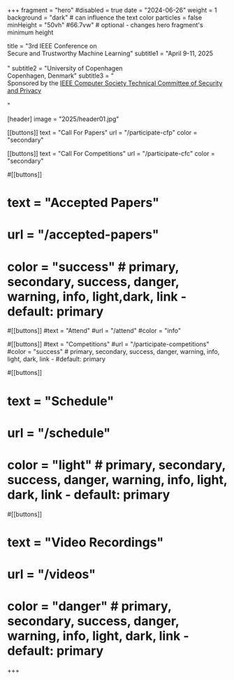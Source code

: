 +++
fragment = "hero"
#disabled = true
date = "2024-06-26"
weight = 1
background = "dark" # can influence the text color
particles = false
minHeight = "50vh" #66.7vw" # optional - changes hero fragment's minimum height

title = "3rd IEEE Conference on<br>Secure and Trustworthy Machine Learning"
subtitle1 = "April 9-11, 2025<br><br>"
subtitle2 = "University of Copenhagen<br>Copenhagen, Denmark"
subtitle3 = "<br>Sponsored by the [IEEE Computer Society Technical Committee of Security and Privacy](https://www.ieee-security.org/)<br><br>"

[header]
  image = "2025/header01.jpg"

[[buttons]]
text = "Call For Papers"
url = "/participate-cfp"
color = "secondary"

[[buttons]]
text = "Call For Competitions"
url = "/participate-cfc"
color = "secondary" 

#[[buttons]]
#  text = "Accepted Papers"
#  url = "/accepted-papers"
#  color = "success" # primary, secondary, success, danger, warning, info, light,dark, link - default: primary
  
#[[buttons]]
#text = "Attend"
#url = "/attend"
#color = "info"

#[[buttons]]
#text = "Competitions"
#url = "/participate-competitions"
#color = "success" # primary, secondary, success, danger, warning, info, light, dark, link - #default: primary


#[[buttons]]
#  text = "Schedule"
#  url = "/schedule"
#  color = "light" # primary, secondary, success, danger, warning, info, light, dark, link - default: primary

#[[buttons]]
#  text = "Video Recordings"
#  url = "/videos"
#  color = "danger" # primary, secondary, success, danger, warning, info, light, dark, link - default: primary

+++
